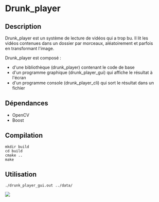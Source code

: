 # Drunk_player

## Description

Drunk_player est un système de lecture de vidéos qui a trop bu. Il lit les 
vidéos contenues dans un dossier par morceaux, aléatoirement et parfois
en transformant l'image. 

Drunk_player est composé :
- d'une bibliothèque (drunk_player) contenant le code de base
- d'un programme graphique (drunk_player_gui) qui affiche le résultat à 
  l'écran
- d'un programme console (drunk_player_cli) qui sort le résultat dans un
  fichier

## Dépendances

- OpenCV
- Boost

## Compilation

```
mkdir build
cd build
cmake ..
make
```

## Utilisation

```
./drunk_player_gui.out ../data/
```

![](drunk_player_gui.png)

